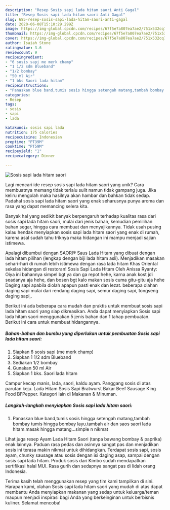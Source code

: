 ```yaml
---
description: "Resep Sosis sapi lada hitam saori Anti Gagal"
title: "Resep Sosis sapi lada hitam saori Anti Gagal"
slug: 685-resep-sosis-sapi-lada-hitam-saori-anti-gagal
date: 2020-06-08T15:10:29.299Z
image: https://img-global.cpcdn.com/recipes/67f5e7a807ea7ae2/751x532cq70/sosis-sapi-lada-hitam-saori-foto-resep-utama.jpg
thumbnail: https://img-global.cpcdn.com/recipes/67f5e7a807ea7ae2/751x532cq70/sosis-sapi-lada-hitam-saori-foto-resep-utama.jpg
cover: https://img-global.cpcdn.com/recipes/67f5e7a807ea7ae2/751x532cq70/sosis-sapi-lada-hitam-saori-foto-resep-utama.jpg
author: Isaiah Stone
ratingvalue: 3.6
reviewcount: 9
recipeingredient:
- "6 sosis sapi me merk champ"
- "1 1/2 sdm Blueband"
- "1/2 bombay"
- "50 ml Air"
- "1 bks Saori lada hitam"
recipeinstructions:
- "Panaskan blue band,tumis sosis hingga setengah matang,tambah bombay tumis hingga bombay layu.tambah air dan saos saori lada hitam.masak hingga matang...simple n nikmat"
categories:
- Resep
tags:
- sosis
- sapi
- lada

katakunci: sosis sapi lada 
nutrition: 175 calories
recipecuisine: Indonesian
preptime: "PT39M"
cooktime: "PT59M"
recipeyield: "1"
recipecategory: Dinner

---
```



![Sosis sapi lada hitam saori](https://img-global.cpcdn.com/recipes/67f5e7a807ea7ae2/751x532cq70/sosis-sapi-lada-hitam-saori-foto-resep-utama.jpg)

Lagi mencari ide resep sosis sapi lada hitam saori yang unik? Cara membuatnya memang tidak terlalu sulit namun tidak gampang juga. Jika keliru mengolah maka hasilnya akan hambar dan bahkan tidak sedap. Padahal sosis sapi lada hitam saori yang enak seharusnya punya aroma dan rasa yang dapat memancing selera kita.

Banyak hal yang sedikit banyak berpengaruh terhadap kualitas rasa dari sosis sapi lada hitam saori, mulai dari jenis bahan, kemudian pemilihan bahan segar, hingga cara membuat dan menyajikannya. Tidak usah pusing kalau hendak menyiapkan sosis sapi lada hitam saori yang enak di rumah, karena asal sudah tahu triknya maka hidangan ini mampu menjadi sajian istimewa.

Apalagi dibumbui dengan SAORI® Saus Lada Hitam yang dibuat dengan lada hitam pilihan (lengkap dengan biji lada hitam asli). Menjadikan masakan sehari-hari di rumah lebih istimewa dengan rasa lada hitam Khas Oriental sekelas hidangan di restoran! Sosis Sapi Lada Hitam Oleh Anissa Ryanty: Oiya ini bahannya simpel bgt ya dan ga repot hehe, karna anak kost jdi seadanya aja hehe, dan bosen bgt kalo makan sosis cuma gitu-gitu aja hehe Daging sapi apabila diolah apapun pasti enak dan lezat. beberapa olahan daging sapi mulai dari rendang daging sapi, semur daging sapi, tongseng daging sapi,.


Berikut ini ada beberapa cara mudah dan praktis untuk membuat sosis sapi lada hitam saori yang siap dikreasikan. Anda dapat menyiapkan Sosis sapi lada hitam saori menggunakan 5 jenis bahan dan 1 tahap pembuatan. Berikut ini cara untuk membuat hidangannya.

<!--inarticleads1-->

##### Bahan-bahan dan bumbu yang diperlukan untuk pembuatan Sosis sapi lada hitam saori:

1. Siapkan 6 sosis sapi (me merk champ)
1. Siapkan 1 1/2 sdm Blueband
1. Sediakan 1/2 bombay
1. Gunakan 50 ml Air
1. Siapkan 1 bks. Saori lada hitam


Campur kecap manis, lada, saori, kaldu ayam. Panggang sosis di atas parutan keju. Lada Hitam Sosis Sapi Bratwurst Bakar Beef Sausage King Food Bl&#39;Pepper. Kategori lain di Makanan &amp; Minuman. 

<!--inarticleads2-->

##### Langkah-langkah menyiapkan Sosis sapi lada hitam saori:

1. Panaskan blue band,tumis sosis hingga setengah matang,tambah bombay tumis hingga bombay layu.tambah air dan saos saori lada hitam.masak hingga matang...simple n nikmat


Lihat juga resep Ayam Lada Hitam Saori (tanpa bawang bombay &amp; paprika) enak lainnya. Paduan rasa pedas dan asinnya sangat pas dan menjadikan sosis ini terasa makin nikmat untuk dihidangkan. Terdapat sosis sapi, sosis ayam, chunky sausage atau sosis dengan isi daging asap, sampai dengan sosis sapi lada hitam. Produk sosis dari Kimbo sudah mendapatkan sertifikasi halal MUI. Rasa gurih dan sedapnya sangat pas di lidah orang Indonesia. 

Terima kasih telah menggunakan resep yang tim kami tampilkan di sini. Harapan kami, olahan Sosis sapi lada hitam saori yang mudah di atas dapat membantu Anda menyiapkan makanan yang sedap untuk keluarga/teman maupun menjadi inspirasi bagi Anda yang berkeinginan untuk berbisnis kuliner. Selamat mencoba!
